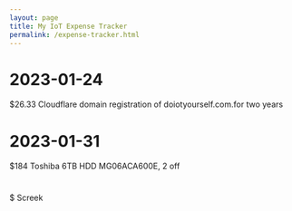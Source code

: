 ```yaml
---
layout: page
title: My IoT Expense Tracker
permalink: /expense-tracker.html
---
```


# 2023-01-24

$26.33 Cloudflare domain registration of doiotyourself.com.for two years

# 2023-01-31

$184 Toshiba 6TB HDD MG06ACA600E, 2 off

# 

$ Screek